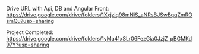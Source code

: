 Drive URL with Api, DB and Angular Front: https://drive.google.com/drive/folders/1Xxjzlq98mNiS_aNRsBJSwBqqZmROsmQu?usp=sharing

Project Completed: https://drive.google.com/drive/folders/1yMa41xSLr06FezGia0JzjZ_pBGMKd97Y?usp=sharing
